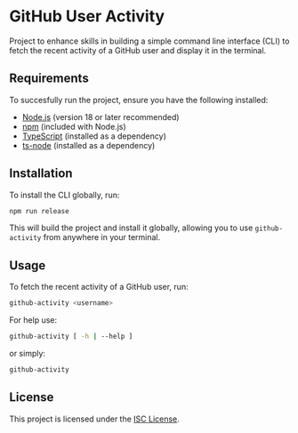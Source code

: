 # GitHub User Activity

Project to enhance skills in building a simple command line interface (CLI) to fetch the recent activity of a GitHub user and display it in the terminal.

## Requirements
To succesfully run the project, ensure you have the following installed:
- [Node.js](https://nodejs.org/) (version 18 or later recommended)
- [npm](https://www.npmjs.com/) (included with Node.js)
- [TypeScript](https://www.typescriptlang.org/) (installed as a dependency)
- [ts-node](https://typestrong.org/ts-node/) (installed as a dependency)

## Installation
To install the CLI globally, run:
```sh
npm run release
```
This will build the project and install it globally, allowing you to use `github-activity` from anywhere in your terminal.

## Usage
To fetch the recent activity of a GitHub user, run:
```sh
github-activity <username>
```

For help use:
```sh
github-activity [ -h | --help ]
```
or simply:
```sh
github-activity
```

## License
This project is licensed under the [ISC License](https://opensource.org/license/isc-license-txt).
